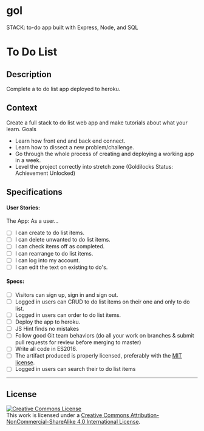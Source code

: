 # gol
STACK: to-do app built with Express, Node, and SQL

# To Do List
## Description

Complete a to do list app deployed to heroku.

## Context

Create a full stack to do list web app and make tutorials about what your learn.
Goals
- Learn how front end and back end connect.
- Learn how to dissect a new problem/challenge.
- Go through the whole process of creating and deploying a working app in a week.
- Level the project correctly into stretch zone (Goldilocks Status: Achievement Unlocked)

## Specifications

#### User Stories:
The App: As a user...
- [ ] I can create to do list items.
- [ ] I can delete unwanted to do list items.
- [ ] I can check items off as completed.
- [ ] I can rearrange to do list items. 
- [ ] I can log into my account.
- [ ] I can edit the text on existing to do's.

#### Specs: 
- [ ] Visitors can sign up, sign in and sign out.
- [ ] Logged in users can CRUD to do list items on their one and only to do list.
- [ ] Logged in users can order to do list items.
- [ ] Deploy the app to heroku. 
- [ ] JS Hint finds no mistakes
- [ ] Follow good Git team behaviors (do all your work on branches & submit pull requests for review before merging to master)
- [ ] Write all code in ES2016.
- [ ] The artifact produced is properly licensed, preferably with the [MIT license][mit-license].
- [ ] Logged in users can search their to do list items 

---

## License 
<!-- LICENSE -->

<a rel="license" href="http://creativecommons.org/licenses/by-nc-sa/4.0/"><img alt="Creative Commons License" style="border-width:0" src="https://i.creativecommons.org/l/by-nc-sa/4.0/80x15.png" /></a>
<br />This work is licensed under a <a rel="license" href="http://creativecommons.org/licenses/by-nc-sa/4.0/">Creative Commons Attribution-NonCommercial-ShareAlike 4.0 International License</a>.

[mit-license]: https://opensource.org/licenses/MIT
